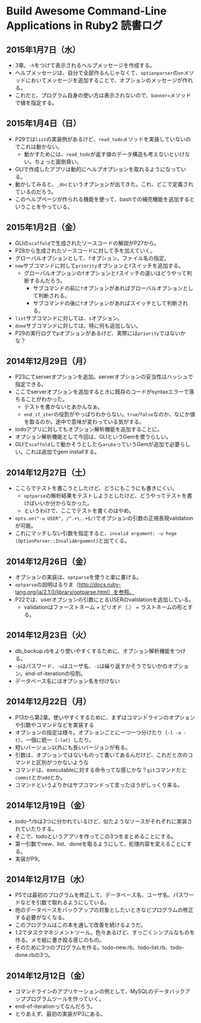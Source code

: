 # Build Awesome Command-Line Applications in Ruby2 読書ログ
## 2015年1月7日（水）

- 3章。`-h`をつけて表示されるヘルプメッセージを作成する。
- ヘルプメッセージは、自分で全部作るんじゃなくて、`optionparser`の`on`メソッドにおいてメッセージを追加することで、オプションのメッセージが作れる。
- これだと、プログラム自身の使い方は表示されないので、`banner=`メソッドで値を指定する。

## 2015年1月4日（日）

- P29では`list`の実装例があるけど、`read_todo`メソッドを実装していないのでこれは動かない。
  - 動かすためには、`read_todo`が返す値のデータ構造も考えないといけない。ちょっと面倒臭い。
- GLIで作成したアプリは動的にヘルプオプションを取れるようになっている。
- 動かしてみると、`_doc`というオプションが出てきた。これ、どこで定義されているのだろう。
- このヘルプページが作られる機能を使って、bashでの補完機能を追加するということをやっている。

## 2015年1月2日（金）

- GLIの`scaffold`で生成されたソースコードの解説がP27から。
- P28から生成されたソースコードに対して手を加えていく。
- グローバルオプションとして、`f`オプション。ファイル名の指定。
- `new`サブコマンドに対して`priority`オプションと`f`スイッチを追加する。
  - グローバルオプションの`f`オプションと`f`スイッチの違いはどうやって判断するんだろう。
    - サブコマンドの前に`f`オプションがあればグローバルオプションとして判断される。
    - サブコマンドの後に`f`オプションがあればスイッチとして判断される。
- `list`サブコマンドに対しては、`s`オプション。
- `done`サブコマンドに対しては、特に何も追加しない。
- P29の実行ログで`p`オプションがあるけど、実際には`priority`ではないかな？

## 2014年12月29日（月）

- P23にてserverオプションを追加。serverオプションの妥当性はハッシュで指定できる。
- ここでserverオプションを追加するときに既存のコードがsyntaxエラーで落ちることがわかった。
  - テストを書かないとあかんなぁ。
  - `end_if_iter`の役割がやっぱりわからない。`true`/`false`なのか、なにか値を取るのか。途中で意味が変わっている気がする。
- todoアプリに対してもオプション解析機能を追加することに。
- オプション解析機能として今回は、GLIというGemを使うらしい。
- GLIで`scaffold`して動かそうとしたら`aruba`っていうGemが追加で必要らしい。これは追加でgem installする。

## 2014年12月27日（土）

- ここらでテストを書こうとしたけど、どうにもこうにも書きにくい。
  - `optparse`の解析結果をテストしようとしたけど、どうやってテストを書けばいいか分からなかった。
  - というわけで、ここでテストを書くのはやめ。
- `opts.on("-u USER", /^.+\..+$/)`でオプションの引数の正規表現validationが可能。
- これにマッチしない引数を指定すると、`invalid argument: -u hoge (OptionParser::InvalidArgument)`と出てくる。

## 2014年12月26日（金）

- オプションの実装は、`optparse`を使うと楽に書ける。
- `optparse`の説明はるりま（http://docs.ruby-lang.org/ja/2.1.0/library/optparse.html）を参照。
- P22では、userオプションの引数にとるUSERのvalidationを追加している。
  - validationはファーストネーム + ピリオド（.） + ラストネームの形とする。

## 2014年12月23日（火）

- db_backup.rbをより使いやすくするために、オプション解析機能をつける。
- `-p`はパスワード、`-u`はユーザ名、`-i`は繰り返すかそうでないかのオプション。end-of-iterationの役割。
- データベース名にはオプション名を付けない

## 2014年12月22日（月）

- P13から第2章。使いやすくするために、まずはコマンドラインのオプションや引数やコマンドなどを実装する
- オプションの指定は様々。オプションごとに一つ一つ分けたり（`-l -a -t`）、一個に統一（`-lat`）したり。
- 短いバージョン以外にも長いバージョンが有る。
- 引数は、オプションではないものって書いてあるんだけど、これだと次のコマンドと区別がつかないような
- コマンドは、executableに対する命令ってな感じかな？`git`コマンドだと`commit`とか`add`とか。
- コマンドというよりかはサブコマンドって言ったほうがしっくり来る。

## 2014年12月19日（金）

- todo-*.rbは3つに分かれているけど、似たようなソースがそれぞれに実装されていたりする。
- そこで、todoというアプリを作ってこの3つをまとめることにする。
- 第一引数でnew、list、doneを取るようにして、処理内容を変えることにする。
- 実装がP9。

## 2014年12月17日（水）

- P5では最初のプログラムを修正して、データベース名、ユーザ名、パスワードなどを引数で取れるようにしている。
- 他のデータベースをバックアップの対象としたいときなどプログラムの修正する必要がなくなる。
- このプログラムはこの本を通して改善を続けるようだ。
- 1.2でタスクマネジメントツール。色々あるけど、すっごくシンプルなものを作る。メモ紙に書き殴る感じのもの。
- そのために3つのプログラムを作る。todo-new.rb、todo-list.rb、todo-done.rbの3つ。

## 2014年12月12日（金）

- コマンドラインのアプリケーションの例として、MySQLのデータバックアッププログラムツールを作っていく。
- end-of-iterationってなんだろう。
- とりあえず、最初の実装がP3にある。


